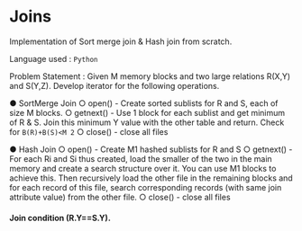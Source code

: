 # Joins

Implementation of Sort merge join &amp; Hash join from scratch.

Language used : `Python`

Problem Statement : Given M memory blocks and two large relations R(X,Y) and S(Y,Z). Develop iterator for the following operations.

● SortMerge Join
○ open() - Create sorted sublists for R and S, each of size M blocks.
○ getnext() - Use 1 block for each sublist and get minimum of R & S. Join this minimum Y value with the other table and return. Check for `B(R)+B(S)<M 2`
○ close() - close all files

● Hash Join
○ open() - Create M1 hashed sublists for R and S
○ getnext() - For each Ri and Si thus created, load the smaller of the two in the main memory and create a search structure over it. You can use M1 blocks
to achieve this. Then recursively load the other file in the remaining blocks and for each record of this file, search corresponding records (with same join attribute value) from the other file.
○ close() - close all files

#### Join condition (R.Y==S.Y).
